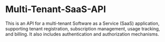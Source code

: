 # Multi-Tenant-SaaS-API
This is an API for a multi-tenant Software as a Service (SaaS) application, supporting tenant registration, subscription management, usage tracking, and billing. It also includes authentication and authorization mechanisms.
